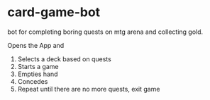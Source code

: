 # card-game-bot
bot for completing boring quests on mtg arena and collecting gold.

Opens the App and 
1. Selects a deck based on quests
2. Starts a game
3. Empties hand
4. Concedes
5. Repeat until there are no more quests, exit game
